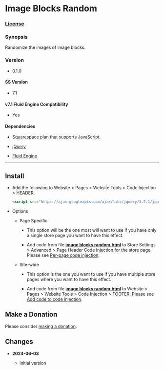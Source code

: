 # Image Blocks Random

### [License][1]
    
### Synopsis

Randomize the images of image blocks.

### Version

  * 0.1.0

#### SS Version

  * 7.1

#### v7.1 Fluid Engine Compatibility

  * Yes

#### Dependencies

  * [Squarespace plan][2] that supports [JavaScript][3].
  
  * [jQuery][4]
  
  * [Fluid Engine][5]

---

## Install

* Add the following to Website > Pages > Website Tools > Code Injection >
  HEADER.
  
  ```html
  <script src="https://ajax.googleapis.com/ajax/libs/jquery/3.7.1/jquery.min.js"></script>
  ```
  
* Options

  * Page Specific
  
    * This option will be the one most will want to use if you have only a
      single store page you want to have this effect.
      
    * Add code from file **[image blocks random.html][6]** to Store Settings >
      Advanced > Page Header Code Injection for the store page. Please see
      [Per-page code injection][7].
      
  * Site-wide
  
    * This option is the one you want to use if you have multiple store pages
      where you want to have this effect.
      
    * Add code from file **[image blocks random.html][6]** to Website > Pages >
      Website Tools > Code Injection > FOOTER. Please see [Add code to code
      injection][8].

## Make a Donation

Please consider [making a donation][9].

## Changes

<!-- * **2024-04-28**

  * removed dependency on jQuery
  * make compatible with cart page observe changes v0.2.0
  * bumped version to 0.2.0
  -->
* **2024-06-03**

  * initial version

[1]: https://github.com/tomsWebConsulting/twcsl/blob/main/LICENSE.txt#L1
[2]: https://www.squarespace.com/pricing
[3]: https://en.wikipedia.org/wiki/JavaScript
[4]: https://jquery.com/
[5]: https://support.squarespace.com/hc/en-us/articles/6421525446541-Editing-your-site-with-Fluid-Engine
[6]: image%20blocks%20random.html#L1
[7]: https://support.squarespace.com/hc/en-us/articles/205815908-Using-code-injection#toc-per-page-code-injection
[8]: https://support.squarespace.com/hc/en-us/articles/205815908-Using-code-injection#toc-add-code-to-code-injection
[9]: https://github.com/tomsWebConsulting/twcsl#make-a-donation

